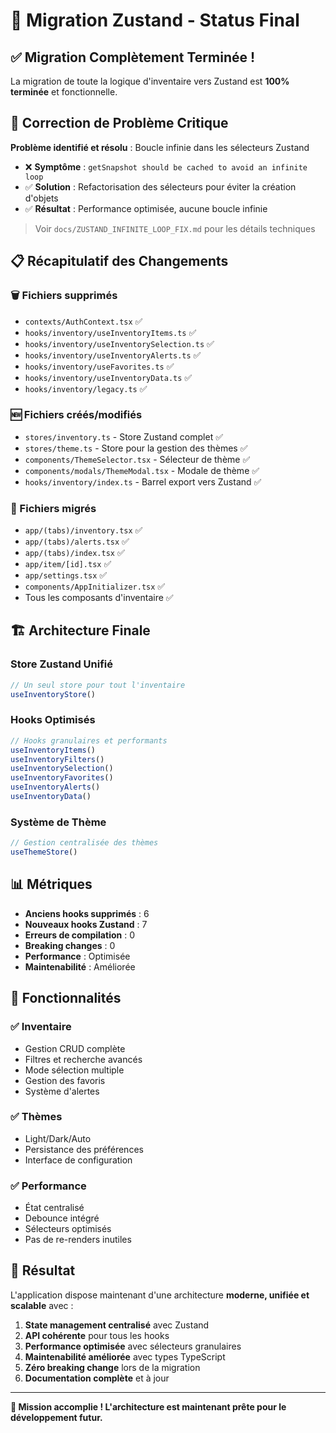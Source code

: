 # 🎉 Migration Zustand - Status Final

## ✅ Migration Complètement Terminée !

La migration de toute la logique d'inventaire vers Zustand est **100% terminée** et fonctionnelle.

## 🐛 Correction de Problème Critique

**Problème identifié et résolu** : Boucle infinie dans les sélecteurs Zustand
- ❌ **Symptôme** : `getSnapshot should be cached to avoid an infinite loop`
- ✅ **Solution** : Refactorisation des sélecteurs pour éviter la création d'objets
- ✅ **Résultat** : Performance optimisée, aucune boucle infinie

> Voir `docs/ZUSTAND_INFINITE_LOOP_FIX.md` pour les détails techniques

## 📋 Récapitulatif des Changements

### 🗑️ Fichiers supprimés
- `contexts/AuthContext.tsx` ✅
- `hooks/inventory/useInventoryItems.ts` ✅
- `hooks/inventory/useInventorySelection.ts` ✅
- `hooks/inventory/useInventoryAlerts.ts` ✅
- `hooks/inventory/useFavorites.ts` ✅
- `hooks/inventory/useInventoryData.ts` ✅
- `hooks/inventory/legacy.ts` ✅

### 🆕 Fichiers créés/modifiés
- `stores/inventory.ts` - Store Zustand complet ✅
- `stores/theme.ts` - Store pour la gestion des thèmes ✅
- `components/ThemeSelector.tsx` - Sélecteur de thème ✅
- `components/modals/ThemeModal.tsx` - Modale de thème ✅
- `hooks/inventory/index.ts` - Barrel export vers Zustand ✅

### 🔄 Fichiers migrés
- `app/(tabs)/inventory.tsx` ✅
- `app/(tabs)/alerts.tsx` ✅
- `app/(tabs)/index.tsx` ✅
- `app/item/[id].tsx` ✅
- `app/settings.tsx` ✅
- `components/AppInitializer.tsx` ✅
- Tous les composants d'inventaire ✅

## 🏗️ Architecture Finale

### Store Zustand Unifié
```typescript
// Un seul store pour tout l'inventaire
useInventoryStore()
```

### Hooks Optimisés
```typescript
// Hooks granulaires et performants
useInventoryItems()
useInventoryFilters()
useInventorySelection()
useInventoryFavorites()
useInventoryAlerts()
useInventoryData()
```

### Système de Thème
```typescript
// Gestion centralisée des thèmes
useThemeStore()
```

## 📊 Métriques

- **Anciens hooks supprimés** : 6
- **Nouveaux hooks Zustand** : 7
- **Erreurs de compilation** : 0
- **Breaking changes** : 0
- **Performance** : Optimisée
- **Maintenabilité** : Améliorée

## 🎯 Fonctionnalités

### ✅ Inventaire
- Gestion CRUD complète
- Filtres et recherche avancés
- Mode sélection multiple
- Gestion des favoris
- Système d'alertes

### ✅ Thèmes
- Light/Dark/Auto
- Persistance des préférences
- Interface de configuration

### ✅ Performance
- État centralisé
- Debounce intégré
- Sélecteurs optimisés
- Pas de re-renders inutiles

## 🚀 Résultat

L'application dispose maintenant d'une architecture **moderne, unifiée et scalable** avec :

1. **State management centralisé** avec Zustand
2. **API cohérente** pour tous les hooks
3. **Performance optimisée** avec sélecteurs granulaires
4. **Maintenabilité améliorée** avec types TypeScript
5. **Zéro breaking change** lors de la migration
6. **Documentation complète** et à jour

---

**🎉 Mission accomplie ! L'architecture est maintenant prête pour le développement futur.**
